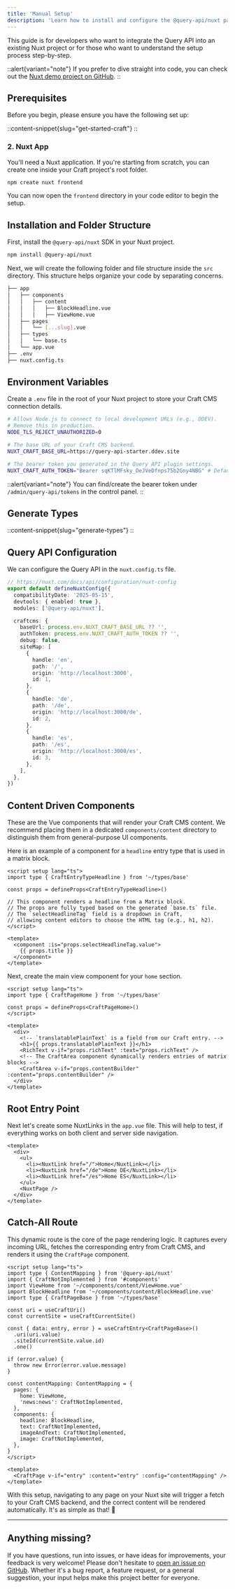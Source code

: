 ```yaml
---
title: 'Manual Setup'
description: 'Learn how to install and configure the @query-api/nuxt package for your Nuxt project.'
---
```


This guide is for developers who want to integrate the Query API into an existing Nuxt project or for those who want to understand the setup process step-by-step.

::alert{variant="note"}
  If you prefer to dive straight into code, you can check out the [Nuxt demo project on GitHub](https://github.com/samuelreichor/query-api-craft-starter/tree/examples/nuxt).
::

## Prerequisites

Before you begin, please ensure you have the following set up:

::content-snippet{slug="get-started-craft"}
::

### 2. Nuxt App
You'll need a Nuxt application. If you're starting from scratch, you can create one inside your Craft project's root folder.

```bash
npm create nuxt frontend
```

You can now open the `frontend` directory in your code editor to begin the setup.

## Installation and Folder Structure

First, install the `@query-api/nuxt` SDK in your Nuxt project.

```bash
npm install @query-api/nuxt
```

Next, we will create the following folder and file structure inside the `src` directory. This structure helps organize your code by separating concerns.

```bash
├── app
│   ├── components
│   │   ├── content
│   │   │   ├── BlockHeadline.vue
│   │   │   ├── ViewHome.vue
│   ├── pages
│   │   └── [...slug].vue
│   ├── types
│   │   └── base.ts
│   └── app.vue
├── .env
├── nuxt.config.ts
```

## Environment Variables

Create a `.env` file in the root of your Nuxt project to store your Craft CMS connection details.

```bash [.env]
# Allows Node.js to connect to local development URLs (e.g., DDEV).
# Remove this in production.
NODE_TLS_REJECT_UNAUTHORIZED=0

# The base URL of your Craft CMS backend.
NUXT_CRAFT_BASE_URL=https://query-api-starter.ddev.site

# The bearer token you generated in the Query API plugin settings.
NUXT_CRAFT_AUTH_TOKEN="Bearer sqKTlMFsky_OeJVeDfnps75b2Gny4NBG" # Default of create-query-api starter template
```

::alert{variant="note"}
You can find/create the bearer token under `/admin/query-api/tokens` in the control panel.
::

## Generate Types

::content-snippet{slug="generate-types"}
::

## Query API Configuration

We can configure the Query API in the `nuxt.config.ts` file.

```ts [nuxt.config.ts]
// https://nuxt.com/docs/api/configuration/nuxt-config
export default defineNuxtConfig({
  compatibilityDate: '2025-05-15',
  devtools: { enabled: true },
  modules: ['@query-api/nuxt'],

  craftcms: {
    baseUrl: process.env.NUXT_CRAFT_BASE_URL ?? '',
    authToken: process.env.NUXT_CRAFT_AUTH_TOKEN ?? '',
    debug: false,
    siteMap: [
      {
        handle: 'en',
        path: '/',
        origin: 'http://localhost:3000',
        id: 1,
      },
      {
        handle: 'de',
        path: '/de',
        origin: 'http://localhost:3000/de',
        id: 2,
      },
      {
        handle: 'es',
        path: '/es',
        origin: 'http://localhost:3000/es',
        id: 3,
      },
    ],
  },
})
```

## Content Driven Components

These are the Vue components that will render your Craft CMS content. We recommend placing them in a dedicated `components/content` directory to distinguish them from general-purpose UI components.

Here is an example of a component for a `headline` entry type that is used in a matrix block.

```vue [components/content/BlockHeadline.vue]
<script setup lang="ts">
import type { CraftEntryTypeHeadline } from '~/types/base'

const props = defineProps<CraftEntryTypeHeadline>()

// This component renders a headline from a Matrix block.
// The props are fully typed based on the generated `base.ts` file.
// The `selectHeadlineTag` field is a dropdown in Craft,
// allowing content editors to choose the HTML tag (e.g., h1, h2).
</script>

<template>
  <component :is="props.selectHeadlineTag.value">
    {{ props.title }}
  </component>
</template>

```

Next, create the main view component for your `home` section.

```vue [components/content/ViewHome.vue]
<script setup lang="ts">
import type { CraftPageHome } from '~/types/base'

const props = defineProps<CraftPageHome>()
</script>

<template>
  <div>
    <!-- `translatablePlainText` is a field from our Craft entry. -->
    <h1>{{ props.translatablePlainText }}</h1>
    <RichText v-if="props.richText" :text="props.richText" />
    <!-- The CraftArea component dynamically renders entries of matrix blocks -->
    <CraftArea v-if="props.contentBuilder" :content="props.contentBuilder" />
  </div>
</template>

```

## Root Entry Point

Next let's create some NuxtLinks in the `app.vue` file. This will help to test, if everything works on both client and server side navigation.

```vue [app.vue]
<template>
  <div>
    <ul>
      <li><NuxtLink href="/">Home</NuxtLink></li>
      <li><NuxtLink href="/de">Home DE</NuxtLink></li>
      <li><NuxtLink href="/es">Home ES</NuxtLink></li>
    </ul>
    <NuxtPage />
  </div>
</template>
```

## Catch-All Route

This dynamic route is the core of the page rendering logic. It captures every incoming URL, fetches the corresponding entry from Craft CMS, and renders it using the `CraftPage` component.

```vue [pages/[...slug].vue]
<script setup lang="ts">
import type { ContentMapping } from '@query-api/nuxt'
import { CraftNotImplemented } from '#components'
import ViewHome from '~/components/content/ViewHome.vue'
import BlockHeadline from '~/components/content/BlockHeadline.vue'
import type { CraftPageBase } from '~/types/base'

const uri = useCraftUri()
const currentSite = useCraftCurrentSite()

const { data: entry, error } = useCraftEntry<CraftPageBase>()
  .uri(uri.value)
  .siteId(currentSite.value.id)
  .one()

if (error.value) {
  throw new Error(error.value.message)
}

const contentMapping: ContentMapping = {
  pages: {
    home: ViewHome,
    'news:news': CraftNotImplemented,
  },
  components: {
    headline: BlockHeadline,
    text: CraftNotImplemented,
    imageAndText: CraftNotImplemented,
    image: CraftNotImplemented,
  },
}
</script>

<template>
  <CraftPage v-if="entry" :content="entry" :config="contentMapping" />
</template>
```

With this setup, navigating to any page on your Nuxt site will trigger a fetch to your Craft CMS backend, and the correct content will be rendered automatically. It's as simple as that! 🚀
<hr>

## Anything missing?

If you have questions, run into issues, or have ideas for improvements, your feedback is very welcome! Please don't hesitate to [open an issue on GitHub](https://github.com/samuelreichor/query-api/issues/new). Whether it's a bug report, a feature request, or a general suggestion, your input helps make this project better for everyone.